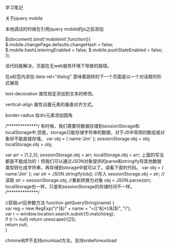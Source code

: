 学习笔记

关于jquery mobile

本地调试的时候在引用jquery mobile的js之前添加

$(document).bind('mobileinit',function(){
	$.mobile.changePage.defaults.changeHash = false;
	$.mobile.hashListeningEnabled = false;
	$.mobile.pushStateEnabled = false;
});

该代码能解决，页面在无web服务环境下导致的报错。

在a标签内添加 data-rel="dialog" 意味着跳转的下一个页面是以一个对话框的形式展现

text-decoration 属性规定添加到文本的修饰。

vertical-align 属性设置元素的垂直对齐方式。

border-radius 给div元素添加圆角

/**************/
有时候，我们需要将数据存储到sessionStorage和localStorage中,但是，storage只能存储字符串的数据，对于JS中常用的数组或对象却不能直接存储。
var obj = { name:'Jim' };
sessionStorage.obj = obj; 
localStorage.obj = obj; 

var arr = [1,2,3]; 
sessionStorage.obj = arr; 
localStorage.obj = arr;
上面的写法都是不能成功的！但我们可以通过JSON对象提供的parse和stringify将其他数据类型转化成字符串，再存储到storage中就可以了。请看下面的代码。
var obj = { name:'Jim' }; 
var str = JSON.stringify(obj); 
//存入 
sessionStorage.obj = str; 
//读取 
str = sessionStorage.obj; 
//重新转换为对象 
obj = JSON.parse(str);
localStorage也一样，只是和sessionStorage的存储时间不一样。
/**************/

//获取url后参数方法
function getQueryString(name) {  
	var reg = new RegExp("(^|&)" + name + "=([^&]*)(&|$)", "i");  
	var r = window.location.search.substr(1).match(reg);  
	if (r != null) return unescape(r[2]);  
	return null;  
} 

chrome和ff不支持onunload方法，支持onbeforeunload
